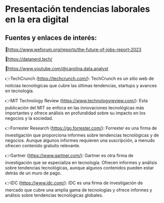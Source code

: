# Presentación tendencias laborales en la era digital 

## Fuentes y enlaces de interés:
🔴https://www.weforum.org/reports/the-future-of-jobs-report-2023

🔴https://datanerd.tech/

🔴https://www.youtube.com/@carolina.data.analyst


👉TechCrunch (https://techcrunch.com/): TechCrunch es un sitio web de noticias tecnológicas que cubre las últimas tendencias, startups y avances en tecnología.

👉MIT Technology Review (https://www.technologyreview.com/): Esta publicación del MIT se enfoca en las innovaciones tecnológicas más importantes y ofrece análisis en profundidad sobre su impacto en los negocios y la sociedad.

👉Forrester Research (https://go.forrester.com/): Forrester es una firma de investigación que proporciona informes sobre tendencias tecnológicas y de negocios. Aunque algunos informes requieren una suscripción, a menudo ofrecen contenido gratuito relevante.

👉Gartner (https://www.gartner.com/): Gartner es otra firma de investigación que se especializa en tecnología. Ofrecen informes y análisis sobre tendencias tecnológicas, aunque algunos contenidos pueden estar detrás de un muro de pago.

👉IDC (https://www.idc.com/): IDC es una firma de investigación de mercado que cubre una amplia gama de tecnologías y ofrece informes y análisis sobre tendencias tecnológicas globales.

